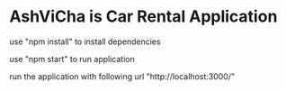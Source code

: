 # AshViCha is Car Rental Application

use "npm install" to install dependencies

use "npm start" to run application

run the application with following url "http://localhost:3000/"
